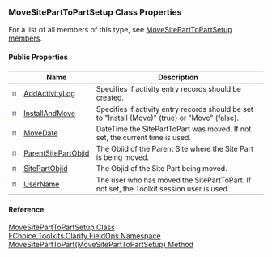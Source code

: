 ﻿### MoveSitePartToPartSetup Class Properties

For a list of all members of this type, see [MoveSitePartToPartSetup members](FChoice.Toolkits.Clarify~FChoice.Toolkits.Clarify.FieldOps.MoveSitePartToPartSetup_members.md).

#### Public Properties

|   | Name | Description |
| --- | --- | --- |
| ![Public Property](dotnetimages/publicProperty.png) | [AddActivityLog](FChoice.Toolkits.Clarify~FChoice.Toolkits.Clarify.FieldOps.MoveSitePartToPartSetup~AddActivityLog.md) | Specifies if activity entry records should be created.   |
| ![Public Property](dotnetimages/publicProperty.png) | [InstallAndMove](FChoice.Toolkits.Clarify~FChoice.Toolkits.Clarify.FieldOps.MoveSitePartToPartSetup~InstallAndMove.md) | Specifies if activity entry records should be set to "Install (Move)" (true) or "Move" (false).   |
| ![Public Property](dotnetimages/publicProperty.png) | [MoveDate](FChoice.Toolkits.Clarify~FChoice.Toolkits.Clarify.FieldOps.MoveSitePartToPartSetup~MoveDate.md) | DateTime the SitePartToPart was moved. If not set, the current time is used.   |
| ![Public Property](dotnetimages/publicProperty.png) | [ParentSitePartObjid](FChoice.Toolkits.Clarify~FChoice.Toolkits.Clarify.FieldOps.MoveSitePartToPartSetup~ParentSitePartObjid.md) | The Objid of the Parent Site where the Site Part is being moved.   |
| ![Public Property](dotnetimages/publicProperty.png) | [SitePartObjid](FChoice.Toolkits.Clarify~FChoice.Toolkits.Clarify.FieldOps.MoveSitePartToPartSetup~SitePartObjid.md) | The Objid of the Site Part being moved.   |
| ![Public Property](dotnetimages/publicProperty.png) | [UserName](FChoice.Toolkits.Clarify~FChoice.Toolkits.Clarify.FieldOps.MoveSitePartToPartSetup~UserName.md) | The user who has moved the SitePartToPart. If not set, the Toolkit session user is used.   |





#### Reference

[MoveSitePartToPartSetup Class](FChoice.Toolkits.Clarify~FChoice.Toolkits.Clarify.FieldOps.MoveSitePartToPartSetup.md)  
[FChoice.Toolkits.Clarify.FieldOps Namespace](FChoice.Toolkits.Clarify~FChoice.Toolkits.Clarify.FieldOps_namespace.md)  
[MoveSitePartToPart(MoveSitePartToPartSetup) Method](FChoice.Toolkits.Clarify~FChoice.Toolkits.Clarify.FieldOps.FieldOpsToolkit~MoveSitePartToPart(MoveSitePartToPartSetup).md)